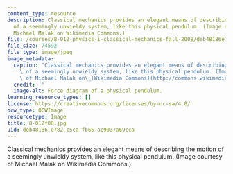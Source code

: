 ```yaml
---
content_type: resource
description: Classical mechanics provides an elegant means of describing the motion
  of a seemingly unwieldy system, like this physical pendulum. (Image courtesy of
  Michael Malak on Wikimedia Commons.)
file: /courses/8-012-physics-i-classical-mechanics-fall-2008/deb48186e782c5cafb65ac9037a69cca_8-012f08.jpg
file_size: 74592
file_type: image/jpeg
image_metadata:
  caption: "Classical mechanics provides an elegant means of describing the motion\
    \ of a seemingly unwieldy system, like this physical pendulum. (Image courtesy\
    \ of Michael Malak on\_[Wikimedia Commons](http://commons.wikimedia.org/wiki/File:Physical-Pendulum-Labeled-Diagram.png).)"
  credit: ''
  image-alt: Force diagram of a physical pendulum.
learning_resource_types: []
license: https://creativecommons.org/licenses/by-nc-sa/4.0/
ocw_type: OCWImage
resourcetype: Image
title: 8-012f08.jpg
uid: deb48186-e782-c5ca-fb65-ac9037a69cca
---
```

Classical mechanics provides an elegant means of describing the motion of a seemingly unwieldy system, like this physical pendulum. (Image courtesy of Michael Malak on Wikimedia Commons.)